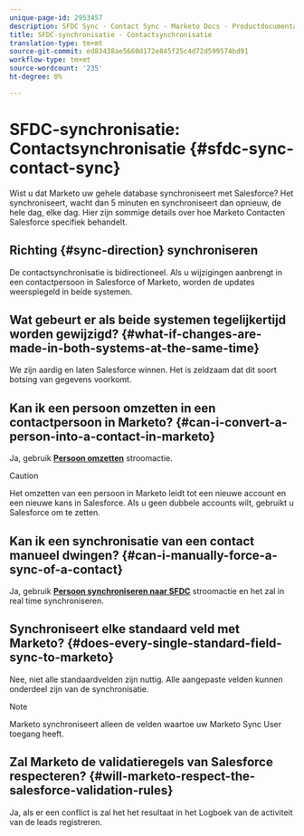 ```yaml
---
unique-page-id: 2953457
description: SFDC Sync - Contact Sync - Marketo Docs - Productdocumentatie
title: SFDC-synchronisatie - Contactsynchronisatie
translation-type: tm+mt
source-git-commit: ed83438ae5660d172e845f25c4d72d599574bd91
workflow-type: tm+mt
source-wordcount: '235'
ht-degree: 0%

---
```



# SFDC-synchronisatie: Contactsynchronisatie {#sfdc-sync-contact-sync}

Wist u dat Marketo uw gehele database synchroniseert met Salesforce? Het synchroniseert, wacht dan 5 minuten en synchroniseert dan opnieuw, de hele dag, elke dag. Hier zijn sommige details over hoe Marketo Contacten Salesforce specifiek behandelt.

## Richting {#sync-direction} synchroniseren

De contactsynchronisatie is bidirectioneel. Als u wijzigingen aanbrengt in een contactpersoon in Salesforce of Marketo, worden de updates weerspiegeld in beide systemen.

## Wat gebeurt er als beide systemen tegelijkertijd worden gewijzigd? {#what-if-changes-are-made-in-both-systems-at-the-same-time}

We zijn aardig en laten Salesforce winnen. Het is zeldzaam dat dit soort botsing van gegevens voorkomt.

## Kan ik een persoon omzetten in een contactpersoon in Marketo? {#can-i-convert-a-person-into-a-contact-in-marketo}

Ja, gebruik **[Persoon omzetten](/help/marketo/product-docs/core-marketo-concepts/smart-campaigns/flow-actions/convert-person.md)** stroomactie.

>[!CAUTION]
>
>Het omzetten van een persoon in Marketo leidt tot een nieuwe account en een nieuwe kans in Salesforce. Als u geen dubbele accounts wilt, gebruikt u Salesforce om te zetten.

## Kan ik een synchronisatie van een contact manueel dwingen? {#can-i-manually-force-a-sync-of-a-contact}

Ja, gebruik **[Persoon synchroniseren naar SFDC](/help/marketo/product-docs/core-marketo-concepts/smart-campaigns/salesforce-flow-actions/sync-person-to-sfdc.md)** stroomactie en het zal in real time synchroniseren.

## Synchroniseert elke standaard veld met Marketo? {#does-every-single-standard-field-sync-to-marketo}

Nee, niet alle standaardvelden zijn nuttig. Alle aangepaste velden kunnen onderdeel zijn van de synchronisatie.

>[!NOTE]
>
>Marketo synchroniseert alleen de velden waartoe uw Marketo Sync User toegang heeft.

## Zal Marketo de validatieregels van Salesforce respecteren? {#will-marketo-respect-the-salesforce-validation-rules}

Ja, als er een conflict is zal het het resultaat in het Logboek van de activiteit van de leads registreren.
